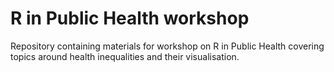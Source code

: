 # R in Public Health workshop 
Repository containing materials for workshop on R in Public Health covering topics around health inequalities and their visualisation.
